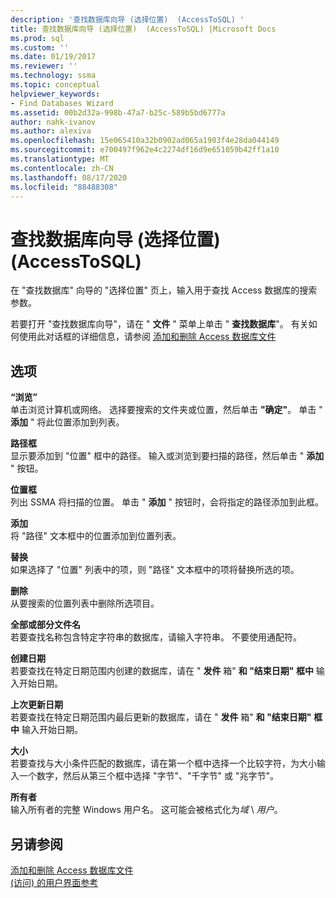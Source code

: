 ```yaml
---
description: '查找数据库向导 (选择位置)  (AccessToSQL) '
title: 查找数据库向导 (选择位置)  (AccessToSQL) |Microsoft Docs
ms.prod: sql
ms.custom: ''
ms.date: 01/19/2017
ms.reviewer: ''
ms.technology: ssma
ms.topic: conceptual
helpviewer_keywords:
- Find Databases Wizard
ms.assetid: 00b2d32a-998b-47a7-b25c-589b5bd6777a
author: nahk-ivanov
ms.author: alexiva
ms.openlocfilehash: 15e065410a32b0902ad065a1903f4e28da044149
ms.sourcegitcommit: e700497f962e4c2274df16d9e651059b42ff1a10
ms.translationtype: MT
ms.contentlocale: zh-CN
ms.lasthandoff: 08/17/2020
ms.locfileid: "88488308"
---
```

# <a name="find-databases-wizard-select-locations-accesstosql"></a>查找数据库向导 (选择位置)  (AccessToSQL) 
在 "查找数据库" 向导的 "选择位置" 页上，输入用于查找 Access 数据库的搜索参数。  
  
若要打开 "查找数据库向导"，请在 " **文件** " 菜单上单击 " **查找数据库**"。 有关如何使用此对话框的详细信息，请参阅 [添加和删除 Access 数据库文件](adding-and-removing-access-database-files-accesstosql.md)  
  
## <a name="options"></a>选项  
**“浏览”**  
单击浏览计算机或网络。 选择要搜索的文件夹或位置，然后单击 **"确定"**。 单击 " **添加** " 将此位置添加到列表。  
  
**路径框**  
显示要添加到 "位置" 框中的路径。 输入或浏览到要扫描的路径，然后单击 " **添加** " 按钮。  
  
**位置框**  
列出 SSMA 将扫描的位置。 单击 " **添加** " 按钮时，会将指定的路径添加到此框。  
  
**添加**  
将 "路径" 文本框中的位置添加到位置列表。  
  
**替换**  
如果选择了 "位置" 列表中的项，则 "路径" 文本框中的项将替换所选的项。  
  
**删除**  
从要搜索的位置列表中删除所选项目。  
  
**全部或部分文件名**  
若要查找名称包含特定字符串的数据库，请输入字符串。 不要使用通配符。  
  
**创建日期**  
若要查找在特定日期范围内创建的数据库，请在 " **发件** 箱" **和 "结束日期" 框中** 输入开始日期。  
  
**上次更新日期**  
若要查找在特定日期范围内最后更新的数据库，请在 " **发件** 箱" **和 "结束日期" 框中** 输入开始日期。  
  
**大小**  
若要查找与大小条件匹配的数据库，请在第一个框中选择一个比较字符，为大小输入一个数字，然后从第三个框中选择 "字节"、"千字节" 或 "兆字节"。  
  
**所有者**  
输入所有者的完整 Windows 用户名。 这可能会被格式化为*域* \\ *用户*。  
  
## <a name="see-also"></a>另请参阅  
[添加和删除 Access 数据库文件](adding-and-removing-access-database-files-accesstosql.md)  
[ (访问) 的用户界面参考 ](https://msdn.microsoft.com/af24c303-4a41-449b-9c86-d6558a97e839)  
  

